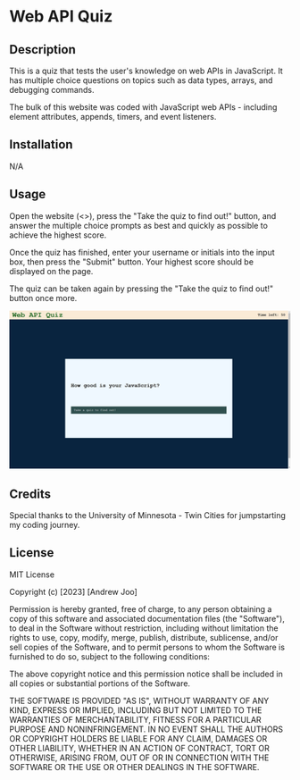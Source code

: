 # Web API Quiz

## Description

This is a quiz that tests the user's knowledge on web APIs in JavaScript. It has multiple choice questions on topics such as data types, arrays, and debugging commands.

The bulk of this website was coded with JavaScript web APIs - including element attributes, appends, timers, and event listeners.

## Installation

N/A

## Usage

Open the website (<>), press the "Take the quiz to find out!" button, and answer the multiple choice prompts as best and quickly as possible to achieve the highest score.

Once the quiz has finished, enter your username or initials into the input box, then press the "Submit" button. Your highest score should be displayed on the page.

The quiz can be taken again by pressing the "Take the quiz to find out!" button once more.

![alt text](assets/screenshot.jpg)

## Credits

Special thanks to the University of Minnesota - Twin Cities for jumpstarting my coding journey.

## License

MIT License

Copyright (c) [2023] [Andrew Joo]

Permission is hereby granted, free of charge, to any person obtaining a copy
of this software and associated documentation files (the "Software"), to deal
in the Software without restriction, including without limitation the rights
to use, copy, modify, merge, publish, distribute, sublicense, and/or sell
copies of the Software, and to permit persons to whom the Software is
furnished to do so, subject to the following conditions:

The above copyright notice and this permission notice shall be included in all
copies or substantial portions of the Software.

THE SOFTWARE IS PROVIDED "AS IS", WITHOUT WARRANTY OF ANY KIND, EXPRESS OR
IMPLIED, INCLUDING BUT NOT LIMITED TO THE WARRANTIES OF MERCHANTABILITY,
FITNESS FOR A PARTICULAR PURPOSE AND NONINFRINGEMENT. IN NO EVENT SHALL THE
AUTHORS OR COPYRIGHT HOLDERS BE LIABLE FOR ANY CLAIM, DAMAGES OR OTHER
LIABILITY, WHETHER IN AN ACTION OF CONTRACT, TORT OR OTHERWISE, ARISING FROM,
OUT OF OR IN CONNECTION WITH THE SOFTWARE OR THE USE OR OTHER DEALINGS IN THE
SOFTWARE.
